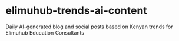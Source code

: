 # elimuhub-trends-ai-content
Daily AI-generated blog and social posts based on Kenyan trends for Elimuhub Education Consultants
